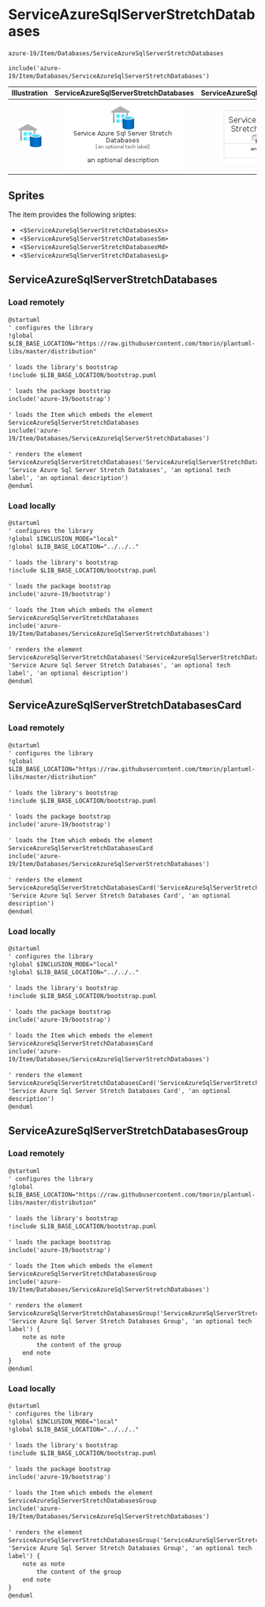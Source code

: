 # ServiceAzureSqlServerStretchDatabases


```text
azure-19/Item/Databases/ServiceAzureSqlServerStretchDatabases
```

```text
include('azure-19/Item/Databases/ServiceAzureSqlServerStretchDatabases')
```



| Illustration | ServiceAzureSqlServerStretchDatabases | ServiceAzureSqlServerStretchDatabasesCard | ServiceAzureSqlServerStretchDatabasesGroup |
| :---: | :---: | :---: | :---: |
| ![illustration for Illustration](../../../azure-19/Item/Databases/ServiceAzureSqlServerStretchDatabases.png) | ![illustration for ServiceAzureSqlServerStretchDatabases](../../../azure-19/Item/Databases/ServiceAzureSqlServerStretchDatabases.Local.png) | ![illustration for ServiceAzureSqlServerStretchDatabasesCard](../../../azure-19/Item/Databases/ServiceAzureSqlServerStretchDatabasesCard.Local.png) | ![illustration for ServiceAzureSqlServerStretchDatabasesGroup](../../../azure-19/Item/Databases/ServiceAzureSqlServerStretchDatabasesGroup.Local.png) |



## Sprites
The item provides the following sriptes:

- `<$ServiceAzureSqlServerStretchDatabasesXs>`
- `<$ServiceAzureSqlServerStretchDatabasesSm>`
- `<$ServiceAzureSqlServerStretchDatabasesMd>`
- `<$ServiceAzureSqlServerStretchDatabasesLg>`





## ServiceAzureSqlServerStretchDatabases

### Load remotely
```plantuml
@startuml
' configures the library
!global $LIB_BASE_LOCATION="https://raw.githubusercontent.com/tmorin/plantuml-libs/master/distribution"

' loads the library's bootstrap
!include $LIB_BASE_LOCATION/bootstrap.puml

' loads the package bootstrap
include('azure-19/bootstrap')

' loads the Item which embeds the element ServiceAzureSqlServerStretchDatabases
include('azure-19/Item/Databases/ServiceAzureSqlServerStretchDatabases')

' renders the element
ServiceAzureSqlServerStretchDatabases('ServiceAzureSqlServerStretchDatabases', 'Service Azure Sql Server Stretch Databases', 'an optional tech label', 'an optional description')
@enduml
```

### Load locally
```plantuml
@startuml
' configures the library
!global $INCLUSION_MODE="local"
!global $LIB_BASE_LOCATION="../../.."

' loads the library's bootstrap
!include $LIB_BASE_LOCATION/bootstrap.puml

' loads the package bootstrap
include('azure-19/bootstrap')

' loads the Item which embeds the element ServiceAzureSqlServerStretchDatabases
include('azure-19/Item/Databases/ServiceAzureSqlServerStretchDatabases')

' renders the element
ServiceAzureSqlServerStretchDatabases('ServiceAzureSqlServerStretchDatabases', 'Service Azure Sql Server Stretch Databases', 'an optional tech label', 'an optional description')
@enduml
```

## ServiceAzureSqlServerStretchDatabasesCard

### Load remotely
```plantuml
@startuml
' configures the library
!global $LIB_BASE_LOCATION="https://raw.githubusercontent.com/tmorin/plantuml-libs/master/distribution"

' loads the library's bootstrap
!include $LIB_BASE_LOCATION/bootstrap.puml

' loads the package bootstrap
include('azure-19/bootstrap')

' loads the Item which embeds the element ServiceAzureSqlServerStretchDatabasesCard
include('azure-19/Item/Databases/ServiceAzureSqlServerStretchDatabases')

' renders the element
ServiceAzureSqlServerStretchDatabasesCard('ServiceAzureSqlServerStretchDatabasesCard', 'Service Azure Sql Server Stretch Databases Card', 'an optional description')
@enduml
```

### Load locally
```plantuml
@startuml
' configures the library
!global $INCLUSION_MODE="local"
!global $LIB_BASE_LOCATION="../../.."

' loads the library's bootstrap
!include $LIB_BASE_LOCATION/bootstrap.puml

' loads the package bootstrap
include('azure-19/bootstrap')

' loads the Item which embeds the element ServiceAzureSqlServerStretchDatabasesCard
include('azure-19/Item/Databases/ServiceAzureSqlServerStretchDatabases')

' renders the element
ServiceAzureSqlServerStretchDatabasesCard('ServiceAzureSqlServerStretchDatabasesCard', 'Service Azure Sql Server Stretch Databases Card', 'an optional description')
@enduml
```

## ServiceAzureSqlServerStretchDatabasesGroup

### Load remotely
```plantuml
@startuml
' configures the library
!global $LIB_BASE_LOCATION="https://raw.githubusercontent.com/tmorin/plantuml-libs/master/distribution"

' loads the library's bootstrap
!include $LIB_BASE_LOCATION/bootstrap.puml

' loads the package bootstrap
include('azure-19/bootstrap')

' loads the Item which embeds the element ServiceAzureSqlServerStretchDatabasesGroup
include('azure-19/Item/Databases/ServiceAzureSqlServerStretchDatabases')

' renders the element
ServiceAzureSqlServerStretchDatabasesGroup('ServiceAzureSqlServerStretchDatabasesGroup', 'Service Azure Sql Server Stretch Databases Group', 'an optional tech label') {
    note as note
        the content of the group
    end note
}
@enduml
```

### Load locally
```plantuml
@startuml
' configures the library
!global $INCLUSION_MODE="local"
!global $LIB_BASE_LOCATION="../../.."

' loads the library's bootstrap
!include $LIB_BASE_LOCATION/bootstrap.puml

' loads the package bootstrap
include('azure-19/bootstrap')

' loads the Item which embeds the element ServiceAzureSqlServerStretchDatabasesGroup
include('azure-19/Item/Databases/ServiceAzureSqlServerStretchDatabases')

' renders the element
ServiceAzureSqlServerStretchDatabasesGroup('ServiceAzureSqlServerStretchDatabasesGroup', 'Service Azure Sql Server Stretch Databases Group', 'an optional tech label') {
    note as note
        the content of the group
    end note
}
@enduml
```

